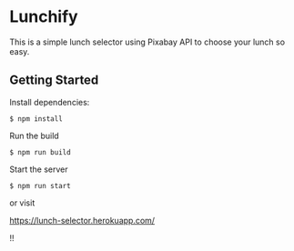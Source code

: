 # Lunchify

This is a simple lunch selector using Pixabay API to choose your lunch so easy.



## Getting Started

Install dependencies:
```
$ npm install
```

Run the build
```
$ npm run build
```

Start the server
```
$ npm run start
```

or visit

https://lunch-selector.herokuapp.com/

!!
